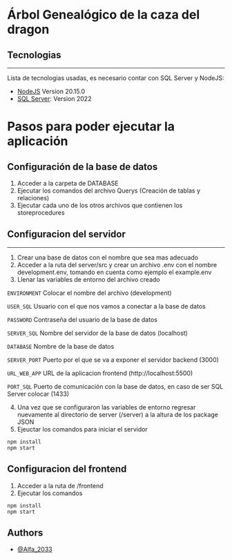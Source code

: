 
# Árbol Genealógico de la caza del dragon

## Tecnologias
***
Lista de tecnologias usadas, es necesario contar con SQL Server y NodeJS:
* [NodeJS](https://nodejs.org/en/) Version 20.15.0 
* [SQL Server](https://www.microsoft.com/es-mx/sql-server/sql-server-2022): Version 2022

# Pasos para poder ejecutar la aplicación 

## Configuración de la base de datos

1. Acceder a la carpeta de DATABASE
2. Ejecutar los comandos del archivo Querys (Creación de tablas y relaciones)
3. Ejecutar cada uno de los otros archivos que contienen los storeprocedures

## Configuracion del servidor
***
1. Crear una base de datos con el nombre que sea mas adecuado
2. Acceder a la ruta del server/src y crear un archivo .env con el nombre development.env, tomando en cuenta como ejemplo el example.env
3. Llenar las variables de entorno del archivo creado

`ENVIRONMENT` Colocar el nombre del archivo (development)

`USER_SQL` Usuario con el que nos vamos a conectar a la base de datos

`PASSWORD` Contraseña del usuario de la base de datos

`SERVER_SQL` Nombre del servidor de la base de datos (localhost)

`DATABASE` Nombre de la base de datos

`SERVER_PORT` Puerto por el que se va a exponer el servidor backend (3000)

`URL_WEB_APP` URL de la aplicacion frontend (http://localhost:5500)

`PORT_SQL` Puerto de comunicación con la base de datos, en caso de ser SQL Server colocar (1433)

4. Una vez que se configuraron las variables de entorno regresar nuevamente al directorio de server (/server) a la altura de los package JSON
5. Ejeuctar los comandos para iniciar el servidor
```
npm install
npm start
```

## Configuracion del frontend
1. Acceder a la ruta de /frontend
2. Ejecutar los comandos
```
npm install
npm start
```

## Authors

- [@Alfa_2033](https://www.github.com/Alfa2033)
